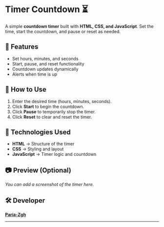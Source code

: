 # Timer Countdown ⏳  

A simple **countdown timer** built with **HTML, CSS, and JavaScript**. Set the time, start the countdown, and pause or reset as needed.  

## 🎯 Features  
- Set hours, minutes, and seconds  
- Start, pause, and reset functionality  
- Countdown updates dynamically  
- Alerts when time is up  

## 🚀 How to Use  
1. Enter the desired time (hours, minutes, seconds).  
2. Click **Start** to begin the countdown.  
3. Click **Pause** to temporarily stop the timer.  
4. Click **Reset** to clear and reset the timer.  

## 📂 Technologies Used  
- **HTML** → Structure of the timer  
- **CSS** → Styling and layout  
- **JavaScript** → Timer logic and countdown  

## 📷 Preview (Optional)  
*You can add a screenshot of the timer here.*  

## 🛠 Developer  
**[Paria-Zgh](https://github.com/paria-zgh)**  

---

